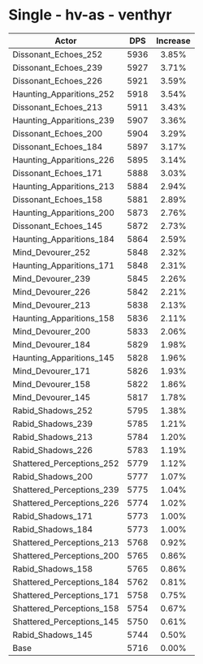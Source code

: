 # Single - hv-as - venthyr
| Actor | DPS | Increase |
|---|:---:|:---:|
|Dissonant_Echoes_252|5936|3.85%|
|Dissonant_Echoes_239|5927|3.71%|
|Dissonant_Echoes_226|5921|3.59%|
|Haunting_Apparitions_252|5918|3.54%|
|Dissonant_Echoes_213|5911|3.43%|
|Haunting_Apparitions_239|5907|3.36%|
|Dissonant_Echoes_200|5904|3.29%|
|Dissonant_Echoes_184|5897|3.17%|
|Haunting_Apparitions_226|5895|3.14%|
|Dissonant_Echoes_171|5888|3.03%|
|Haunting_Apparitions_213|5884|2.94%|
|Dissonant_Echoes_158|5881|2.89%|
|Haunting_Apparitions_200|5873|2.76%|
|Dissonant_Echoes_145|5872|2.73%|
|Haunting_Apparitions_184|5864|2.59%|
|Mind_Devourer_252|5848|2.32%|
|Haunting_Apparitions_171|5848|2.31%|
|Mind_Devourer_239|5845|2.26%|
|Mind_Devourer_226|5842|2.21%|
|Mind_Devourer_213|5838|2.13%|
|Haunting_Apparitions_158|5836|2.11%|
|Mind_Devourer_200|5833|2.06%|
|Mind_Devourer_184|5829|1.98%|
|Haunting_Apparitions_145|5828|1.96%|
|Mind_Devourer_171|5826|1.93%|
|Mind_Devourer_158|5822|1.86%|
|Mind_Devourer_145|5817|1.78%|
|Rabid_Shadows_252|5795|1.38%|
|Rabid_Shadows_239|5785|1.21%|
|Rabid_Shadows_213|5784|1.20%|
|Rabid_Shadows_226|5783|1.19%|
|Shattered_Perceptions_252|5779|1.12%|
|Rabid_Shadows_200|5777|1.07%|
|Shattered_Perceptions_239|5775|1.04%|
|Shattered_Perceptions_226|5774|1.02%|
|Rabid_Shadows_171|5773|1.00%|
|Rabid_Shadows_184|5773|1.00%|
|Shattered_Perceptions_213|5768|0.92%|
|Shattered_Perceptions_200|5765|0.86%|
|Rabid_Shadows_158|5765|0.86%|
|Shattered_Perceptions_184|5762|0.81%|
|Shattered_Perceptions_171|5758|0.75%|
|Shattered_Perceptions_158|5754|0.67%|
|Shattered_Perceptions_145|5750|0.61%|
|Rabid_Shadows_145|5744|0.50%|
|Base|5716|0.00%|
